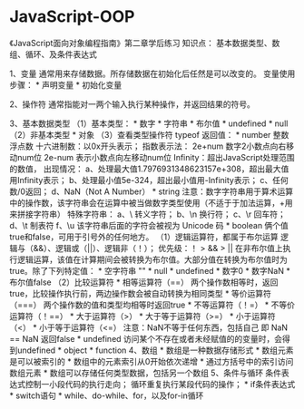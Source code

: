 # JavaScript-OOP
《JavaScript面向对象编程指南》第二章学后练习
知识点：
基本数据类型、数组、循环、及条件表达式

1、变量
    通常用来存储数据。所存储数据在初始化后任然是可以改变的。
    变量使用步骤：
	    * 声明变量
	    * 初始化变量

2、操作符
     通常指能对一两个输入执行某种操作，并返回结果的符号。

3、基本数据类型
    （1）基本类型：
    	* 数字
	    * 字符串
	    * 布尔值
	    * undefined
	    * null
    （2）非基本类型
    	* 对象
    （3）查看类型操作符 typeof
        返回值：
            * number
                整数浮点数
                十六进制数：以0x开头表示；
                指数表示法： 2e+num  数字2小数点向右移动num位   2e-num 表示小数点向左移动num位
                Infinity：超出JavaScript处理范围的数值，
                    出现情况：
                        a、处理最大值1.7976931348623157e+308，超出最大值用Infinity表示；
                        b、处理最小值5e-324，超出最小值用-Infinity表示；
                        c、任何数/0返回；
                        d、NaN（Not A Number）
	        * string
                注意：数字字符串用于算术运算中的操作数，该字符串会在运算中被当做数字类型使用（不适于于加法运算，+用来拼接字符串）
                特殊字符串：
                    a、\   转义字符；
                    b、\n  换行符；
                    c、\r  回车符；
                    d、\t  制表符
                    f、\u  该字符串后面的字符会被视为 Unicode 码
	        * boolean
                俩个值true和false，可用于引号外的任何地方。
                    （1）逻辑运算符，都属于布尔运算
                        逻辑与（&&）、逻辑或（||）、逻辑非（！）； 优先级：！ > && > ||
                        在非布尔值上执行逻辑运算，该值在计算期间会被转换为布尔值。大部分值在转换为布尔值时为true。除了下列特定值：
		                    * 空字符串  ""
		                    * null
		                    * undefined
		                    * 数字0
		                    * 数字NaN
		                    * 布尔值false
                    （2）比较运算符
		                * 相等运算符（==）  两个操作数相等时，返回true，比较操作执行前，两边操作数会被自动转换为相同类型
		                * 等价运算符（===） 两个操作数的值和类型均相等时返回true
		                * 不等运算符（！=）
		                * 不等价运算符（！==）
		                * 大于运算符（>）
		                * 大于等于运算符（>=）
		                * 小于运算符（<）
		                * 小于等于运算符（<=）
                        注意：NaN不等于任何东西，包括自己   即 NaN == NaN 返回false
	        * undefined
                访问某个不存在或者未经赋值的的变量时，会得到undefined
	        * object
	        * function
4、数组
    * 数组是一种数据存储形式
	* 数组元素是可以被索引的
	* 数组中的元素索引从0开始依次递增
	* 通过方括号中的索引访问数组元素
	* 数组可以存储任何类型数据，包括另一个数组
5、条件与循环
    条件表达式控制一小段代码的执行走向；
    循环重复执行某段代码的操作；
    * if条件表达式
    * switch语句
    * while、do-while、for，以及for-in循环